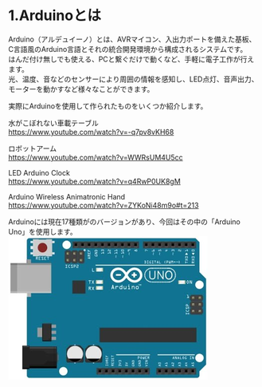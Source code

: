 # 1.Arduinoとは

Arduino（アルデュイーノ）とは、AVRマイコン、入出力ポートを備えた基板、C言語風のArduino言語とそれの統合開発環境から構成されるシステムです。
<br>
はんだ付け無しでも使える、PCと繋ぐだけで動くなど、手軽に電子工作が行えます。
<br>
光、温度、音などのセンサーにより周囲の情報を感知し、LED点灯、音声出力、モーターを動かすなど様々なことができます。

実際にArduinoを使用して作られたものをいくつか紹介します。


水がこぼれない車載テーブル
<br>
https://www.youtube.com/watch?v=-q7pv8vKH68

ロボットアーム
<br>
https://www.youtube.com/watch?v=WWRsUM4U5cc

LED Arduino Clock
<br>
https://www.youtube.com/watch?v=q4RwP0UK8gM

Arduino Wireless Animatronic Hand
<br>
https://www.youtube.com/watch?v=ZYKoNi48m9o#t=213

Arduinoには現在17種類がのバージョンがあり、今回はその中の「Arduino　Uno」を使用します。
![](ArduinoUno.jpg)
